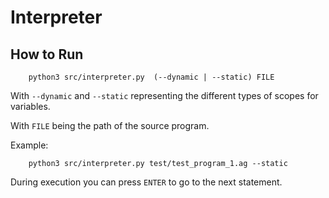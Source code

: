 # Interpreter

## How to Run
```
    python3 src/interpreter.py  (--dynamic | --static) FILE
```
With `--dynamic` and `--static` representing the different types of scopes for variables.

With `FILE` being the path of the source program.

Example:
```
    python3 src/interpreter.py test/test_program_1.ag --static
```

During execution you can press `ENTER` to go to the next statement.
